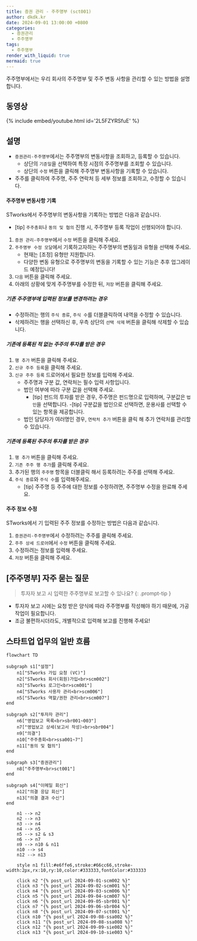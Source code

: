 ```yaml
---
title: 증권 관리 - 주주명부 (sct001)
author: dkdk.kr
date: 2024-09-01 13:00:00 +0800
categories:
  - 증권관리
  - 주주명부
tags:
  - 주주명부
render_with_liquid: true
mermaid: true
---
```


주주명부에서는 우리 회사의 주주명부 및 주주 변동 사항을 관리할 수 있는 방법을 설명합니다.

## 동영상

{% include embed/youtube.html id='2L5FZYRSfuE' %}

## 설명
- `증권관리-주주명부`에서는 주주명부의 변동사항을 조회하고, 등록할 수 있습니다.
	- 상단의 `기준일`을 선택하여 특정 시점의 주주명부를 조회할 수 있습니다.
	- 상단의 `수정` 버튼을 클릭해 주주명부 변동사항을 기록할 수 있습니다.
- 주주를 클릭하여 주주명, 주주 연락처 등 세부 정보를 조회하고, 수정할 수 있습니다.

#### 주주명부 변동사항 기록

STworks에서 주주명부의 변동사항을 기록하는 방법은 다음과 같습니다.
- [tip] `주주총회`나 `동의 및 협의` 진행 시, 주주명부 등록 작업이 선행되어야 합니다.

1. `증권 관리-주주명부`에서 `수정` 버튼을 클릭해 주세요.
2. `주주명부 수정 모달`에서 기록하고자하는 주주명부의 변동일과 유형을 선택해 주세요.
	- 현재는 [조정] 유형만 지원합니다.
	- 다양한 변동 유형으로 주주명부의 변동을 기록할 수 있는 기능은 추후 업그레이드 예정입니다!
3. `다음` 버튼을 클릭해 주세요.
4. 아래의 상황에 맞게 주주명부를 수정한 뒤, `저장` 버튼을 클릭해 주세요.

##### 기존 주주명부에 입력된 정보를 변경하려는 경우
- 수정하려는 행의 `주식 종류`, `주식 수`를 더블클릭하여 내역을 수정할 수 있습니다.
-  삭제하려는 행을 선택하신 후, 우측 상단의 `선택 삭제` 버튼을 클릭해 삭제할 수 있습니다.

##### 기존에 등록된 적 없는 주주의 투자를 받은 경우
1. `행 추가` 버튼을 클릭해 주세요.
2. `신규 주주 등록`을 클릭해 주세요.
3. `신규 주주 등록` 드로어에서 필요한 정보를 입력해 주세요.
	- 주주명과 구분 값, 연락처는 필수 입력 사항입니다.
	- 법인 여부에 따라 구분 값을 선택해 주세요.
		- [tip] 펀드의 투자를 받은 경우, 주주명은 펀드명으로 입력하며, 구분값은 `법인`을 선택합니다.
			-[tip] 구분값을 법인으로 선택하면, 운용사를 선택할 수 있는 항목을 제공합니다.
	- 법인 담당자가 여러명인 경우, `연락처 추가` 버튼을 클릭 해 추가 연락처를 관리할 수 있습니다.

##### 기존에 등록된 주주의 투자를 받은 경우
1. `행 추가` 버튼을 클릭해 주세요.
2. `기존 주주 행 추가`를 클릭해 주세요.
3. 추가된 행의 `주주명` 항목을 더블클릭 해서 등록하려는 주주를 선택해 주세요.
4. `주식 종류`와 `주식 수`를 입력해주세요.
	- [tip] 주주명 등 주주에 대한 정보를 수정하려면, 주주명부 수정을 완료해 주세요.

#### 주주 정보 수정
STworks에서 기 입력된 주주 정보를 수정하는 방법은 다음과 같습니다.

1. `증권관리-주주명부`에서 수정하려는 주주를 클릭해 주세요.
2. `주주 상세 드로어`에서 `수정` 버튼을 클릭해 주세요.
3. 수정하려는 정보를 입력해 주세요.
4. `저장` 버튼을 클릭해 주세요.

## [주주명부] 자주 묻는 질문

> 투자자 보고 시 입력한 주주명부로 보고할 수 있나요?
{: .prompt-tip }
- 투자자 보고 시에는 요청 받은 양식에 따라 주주명부를 작성해야 하기 때문에, 가공 작업이 필요합니다.
- 조금 불편하시더라도, 개별적으로 입력해 보고를 진행해 주세요!

## 스타트업 업무의 일반 흐름


```mermaid
flowchart TD

subgraph s1["설정"]
    n1["STworks 가입 요청 (VC)"]
    n2["STworks 회사(회원)가입<br>scm002"]
    n3["STworks 로그인<br>scm001"]
    n4["STworks 사용자 관리<br>scm006"]
    n5["STworks 역할/권한 관리<br>scm007"]
end

subgraph s2["투자자 관리"]
    n6["영업보고 목록<br>sbr001~003"]
    n7["영업보고 상세(보고서 작성)<br>sbr004"]
    n9["의결"]
    n10["주주총회<br>ssa001~7"]
    n11["동의 및 협의"]
end

subgraph s3["증권관리"]
    n8["주주명부<br>sct001"]
end
  
subgraph s4["이메일 회신"]
    n12["의결 응답 회신"]
    n13["의결 결과 수신"]
end

    n1 --> n2
    n2 --> n3
    n3 --> n4
    n4 --> n5
    n5 --> s2 & s3
    n6 --> n7
    n9 --> n10 & n11
    n10 --> s4
    n12 --> n13

    style n1 fill:#e6ffe6,stroke:#66cc66,stroke-width:2px,rx:10,ry:10,color:#333333,fontColor:#333333

    click n2 "{% post_url 2024-09-01-scm002 %}"
    click n3 "{% post_url 2024-09-02-scm001 %}"
    click n4 "{% post_url 2024-09-03-scm006 %}"
    click n5 "{% post_url 2024-09-04-scm007 %}"
    click n6 "{% post_url 2024-09-05-sbr001 %}"
    click n7 "{% post_url 2024-09-06-sbr004 %}"
    click n8 "{% post_url 2024-09-07-sct001 %}"
    click n10 "{% post_url 2024-09-08-ssa002 %}"
    click n11 "{% post_url 2024-09-08-ssa008 %}"
    click n12 "{% post_url 2024-09-09-sie002 %}"
    click n13 "{% post_url 2024-09-10-sie003 %}"
```
```
